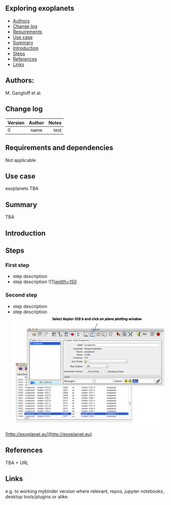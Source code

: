 ## Exploring exoplanets

* [Authors](#authors)
* [Change log](#change-log)
* [Requirements](#requirements-and-dependencies)
* [Use case](#use-case)
* [Summary](#summary)
* [Introduction](#introduction)
* [Steps](#steps)
* [References](#references)
* [Links](#links)

## Authors: 

M. Gangloff et al.

## Change log

| Version       | Author        | Notes  |
| ------------- |:-------------:| -----: |
| 0             | name          | test   |


## Requirements and dependencies
 Not applicable
 
## Use case
exoplanets TBA

## Summary
TBA

## Introduction

## Steps

### First step
* step description
* step description
![1][width=150](https://raw.githubusercontent.com/aprossi/vespa-test-tutorial/master/IMG/1.png)

### Second step
* step description
* step description
![7](https://raw.githubusercontent.com/aprossi/vespa-test-tutorial/master/IMG/7.png)

[http://exoplanet.eu](http://exoplanet.eu)


## References

TBA + URL


## Links
e.g. to working mybinder version where relevant, repos, jupyter notebooks, desktop tools/plugins or alike.
